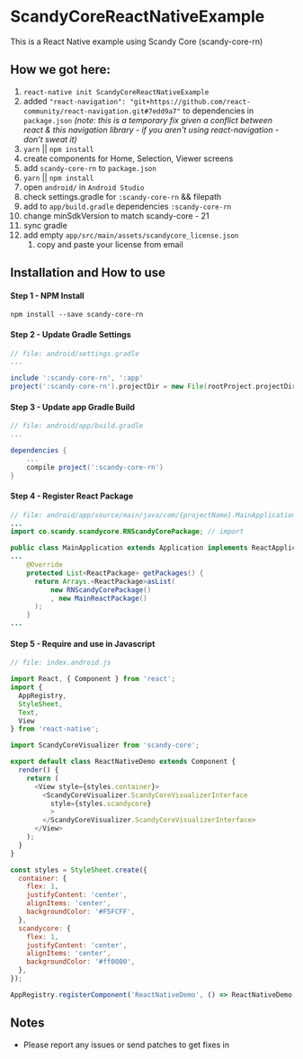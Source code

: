 # ScandyCoreReactNativeExample

This is a React Native example using Scandy Core (scandy-core-rn)

## How we got here:

1. ```react-native init ScandyCoreReactNativeExample```
2. added `"react-navigation": "git+https://github.com/react-community/react-navigation.git#7edd9a7"` to dependencies in `package.json` _(note: this is a temporary fix given a conflict between react & this navigation library - if you aren't using react-navigation - don't sweat it)_
3. ```yarn``` || ```npm install```
4. create components for Home, Selection, Viewer screens
4. add `scandy-core-rn` to `package.json`
5. ```yarn``` || ```npm install```
6. open `android/` in `Android Studio`
7. check settings.gradle for `:scandy-core-rn` && filepath
8. add to `app/build.gradle` dependencies `:scandy-core-rn`
9. change minSdkVersion to match scandy-core - 21
10. sync gradle
11. add empty `app/src/main/assets/scandycore_license.json`
    1. copy and paste your license from email

## Installation and How to use

#### Step 1 - NPM Install

```shell
npm install --save scandy-core-rn
```
#### Step 2 - Update Gradle Settings

```gradle
// file: android/settings.gradle
...

include ':scandy-core-rn', ':app'
project(':scandy-core-rn').projectDir = new File(rootProject.projectDir, '../libs/scandy-core/android')
```

#### Step 3 - Update app Gradle Build

```gradle
// file: android/app/build.gradle
...

dependencies {
    ...
    compile project(':scandy-core-rn')
}
```

#### Step 4 - Register React Package

```java
// file: android/app/source/main/java/com/{projectName}.MainApplication.java
...
import co.scandy.scandycore.RNScandyCorePackage; // import

public class MainApplication extends Application implements ReactApplication {
...
    @Override
    protected List<ReactPackage> getPackages() {
      return Arrays.<ReactPackage>asList(
          new RNScandyCorePackage()
          , new MainReactPackage()
      );
    }
...

```

#### Step 5 - Require and use in Javascript

```js
// file: index.android.js

import React, { Component } from 'react';
import {
  AppRegistry,
  StyleSheet,
  Text,
  View
} from 'react-native';

import ScandyCoreVisualizer from 'scandy-core';

export default class ReactNativeDemo extends Component {
  render() {
    return (
      <View style={styles.container}>
        <ScandyCoreVisualizer.ScandyCoreVisualizerInterface
          style={styles.scandycore}
          >
        </ScandyCoreVisualizer.ScandyCoreVisualizerInterface>
      </View>
    );
  }
}

const styles = StyleSheet.create({
  container: {
    flex: 1,
    justifyContent: 'center',
    alignItems: 'center',
    backgroundColor: '#F5FCFF',
  },
  scandycore: {
    flex: 1,
    justifyContent: 'center',
    alignItems: 'center',
    backgroundColor: '#ff0000',
  },
});

AppRegistry.registerComponent('ReactNativeDemo', () => ReactNativeDemo);
```


## Notes
- Please report any issues or send patches to get fixes in
